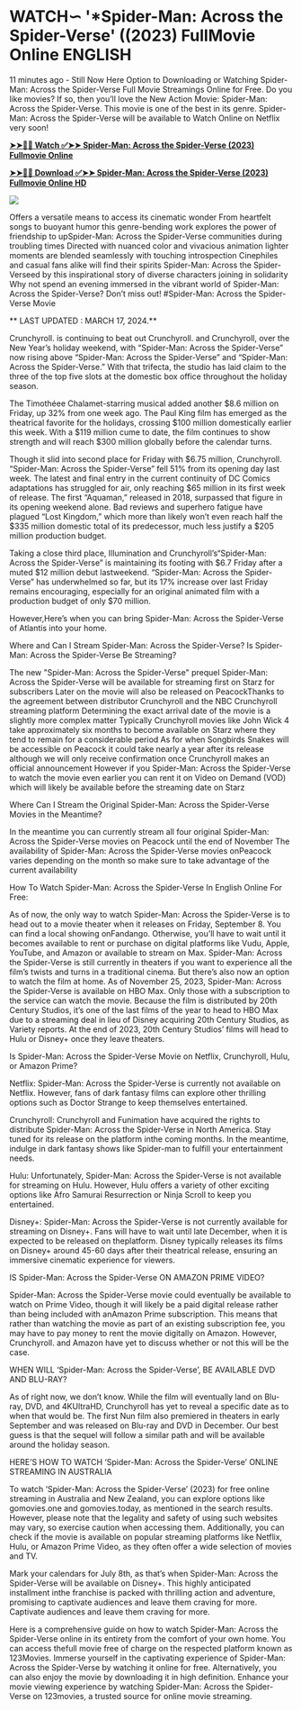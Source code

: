 # <h1>WATCH∽ '*Spider-Man: Across the Spider-Verse' ((2023) FullMovie Online ENGLISH</h1>

11 minutes ago - Still Now Here Option to Downloading or Watching Spider-Man: Across the Spider-Verse Full Movie Streamings Online for Free. Do you like movies? If so, then you’ll love the New Action Movie: Spider-Man: Across the Spider-Verse. This movie is one of the best in its genre. Spider-Man: Across the Spider-Verse will be available to Watch Online on Netflix very soon!

**[➤➤🔴📱 Watch ✅➤➤ Spider-Man: Across the Spider-Verse (2023) Fullmovie Online](https://justflixnet.com/en/movie/569094/spider-man-across-the-spider-verse)**

**[➤➤🔴📱 Download ✅➤➤ Spider-Man: Across the Spider-Verse (2023) Fullmovie Online HD](https://justflixnet.com/en/movie/569094/spider-man-across-the-spider-verse)**

[![](https://bankopat.com/wp-content/uploads/2024/03/movie-hub-1.gif)](https://justflixnet.com/en/movie/569094/spider-man-across-the-spider-verse)

Offers a versatile means to access its cinematic wonder From heartfelt songs to buoyant humor this genre-bending work explores the power of friendship to upSpider-Man: Across the Spider-Verse communities during troubling times Directed with nuanced color and vivacious animation lighter moments are blended seamlessly with touching introspection Cinephiles and casual fans alike will find their spirits Spider-Man: Across the Spider-Verseed by this inspirational story of diverse characters joining in solidarity Why not spend an evening immersed in the vibrant world of Spider-Man: Across the Spider-Verse? Don’t miss out! #Spider-Man: Across the Spider-Verse Movie

** LAST UPDATED : MARCH 17, 2024.**

Crunchyroll. is continuing to beat out Crunchyroll. and Crunchyroll, over the New Year’s holiday weekend, with “Spider-Man: Across the Spider-Verse” now rising above “Spider-Man: Across the Spider-Verse” and “Spider-Man: Across the Spider-Verse.” With that trifecta, the studio has laid claim to the three of the top five slots at the domestic box office throughout the holiday season.

The Timothéee Chalamet-starring musical added another $8.6 million on Friday, up 32% from one week ago. The Paul King film has emerged as the theatrical favorite for the holidays, crossing $100 million domestically earlier this week. With a $119 million cume to date, the film continues to show strength and will reach $300 million globally before the calendar turns.

Though it slid into second place for Friday with $6.75 million, Crunchyroll. “Spider-Man: Across the Spider-Verse” fell 51% from its opening day last week. The latest and final entry in the current continuity of DC Comics adaptations has struggled for air, only reaching $65 million in its first week of release. The first “Aquaman,” released in 2018, surpassed that figure in its opening weekend alone. Bad reviews and superhero fatigue have plagued “Lost Kingdom,” which more than likely won’t even reach half the $335 million domestic total of its predecessor, much less justify a $205 million production budget.

Taking a close third place, Illumination and Crunchyroll’s“Spider-Man: Across the Spider-Verse” is maintaining its footing with $6.7 Friday after a muted $12 million debut lastweekend. “Spider-Man: Across the Spider-Verse” has underwhelmed so far, but its 17% increase over last Friday remains encouraging, especially for an original animated film with a production budget of only $70 million.

However,Here’s when you can bring Spider-Man: Across the Spider-Verse of Atlantis into your home.

Where and Can I Stream Spider-Man: Across the Spider-Verse? Is Spider-Man: Across the Spider-Verse Be Streaming?

The new "Spider-Man: Across the Spider-Verse" prequel Spider-Man: Across the Spider-Verse will be available for streaming first on Starz for subscribers Later on the movie will also be released on PeacockThanks to the agreement between distributor Crunchyroll and the NBC Crunchyroll streaming platform Determining the exact arrival date of the movie is a slightly more complex matter Typically Crunchyroll movies like John Wick 4 take approximately six months to become available on Starz where they tend to remain for a considerable period As for when Songbirds Snakes will be accessible on Peacock it could take nearly a year after its release although we will only receive confirmation once Crunchyroll makes an official announcement However if you Spider-Man: Across the Spider-Verse to watch the movie even earlier you can rent it on Video on Demand (VOD) which will likely be available before the streaming date on Starz

Where Can I Stream the Original Spider-Man: Across the Spider-Verse Movies in the Meantime?

In the meantime you can currently stream all four original Spider-Man: Across the Spider-Verse movies on Peacock until the end of November The availability of Spider-Man: Across the Spider-Verse movies onPeacock varies depending on the month so make sure to take advantage of the current availability

How To Watch Spider-Man: Across the Spider-Verse In English Online For Free:

As of now, the only way to watch Spider-Man: Across the Spider-Verse is to head out to a movie theater when it releases on Friday, September 8. You can find a local showing onFandango. Otherwise, you’ll have to wait until it becomes available to rent or purchase on digital platforms like Vudu, Apple, YouTube, and Amazon or available to stream on Max. Spider-Man: Across the Spider-Verse is still currently in theaters if you want to experience all the film’s twists and turns in a traditional cinema. But there’s also now an option to watch the film at home. As of November 25, 2023, Spider-Man: Across the Spider-Verse is available on HBO Max. Only those with a subscription to the service can watch the movie. Because the film is distributed by 20th Century Studios, it’s one of the last films of the year to head to HBO Max due to a streaming deal in lieu of Disney acquiring 20th Century Studios, as Variety reports. At the end of 2023, 20th Century Studios’ films will head to Hulu or Disney+ once they leave theaters.

Is Spider-Man: Across the Spider-Verse Movie on Netflix, Crunchyroll, Hulu, or Amazon Prime?

Netflix: Spider-Man: Across the Spider-Verse is currently not available on Netflix. However, fans of dark fantasy films can explore other thrilling options such as Doctor Strange to keep themselves entertained.

Crunchyroll: Crunchyroll and Funimation have acquired the rights to distribute Spider-Man: Across the Spider-Verse in North America. Stay tuned for its release on the platform inthe coming months. In the meantime, indulge in dark fantasy shows like Spider-man to fulfill your entertainment needs.

Hulu: Unfortunately, Spider-Man: Across the Spider-Verse is not available for streaming on Hulu. However, Hulu offers a variety of other exciting options like Afro Samurai Resurrection or Ninja Scroll to keep you entertained.

Disney+: Spider-Man: Across the Spider-Verse is not currently available for streaming on Disney+. Fans will have to wait until late December, when it is expected to be released on theplatform. Disney typically releases its films on Disney+ around 45-60 days after their theatrical release, ensuring an immersive cinematic experience for viewers.

IS Spider-Man: Across the Spider-Verse ON AMAZON PRIME VIDEO?

Spider-Man: Across the Spider-Verse movie could eventually be available to watch on Prime Video, though it will likely be a paid digital release rather than being included with anAmazon Prime subscription. This means that rather than watching the movie as part of an existing subscription fee, you may have to pay money to rent the movie digitally on Amazon. However, Crunchyroll. and Amazon have yet to discuss whether or not this will be the case.

WHEN WILL ‘Spider-Man: Across the Spider-Verse’, BE AVAILABLE DVD AND BLU-RAY?

As of right now, we don’t know. While the film will eventually land on Blu-ray, DVD, and 4KUltraHD, Crunchyroll has yet to reveal a specific date as to when that would be. The first Nun film also premiered in theaters in early September and was released on Blu-ray and DVD in December. Our best guess is that the sequel will follow a similar path and will be available around the holiday season.

HERE’S HOW TO WATCH ‘Spider-Man: Across the Spider-Verse’ ONLINE STREAMING IN AUSTRALIA

To watch ‘Spider-Man: Across the Spider-Verse’ (2023) for free online streaming in Australia and New Zealand, you can explore options like gomovies.one and gomovies.today, as mentioned in the search results. However, please note that the legality and safety of using such websites may vary, so exercise caution when accessing them. Additionally, you can check if the movie is available on popular streaming platforms like Netflix, Hulu, or Amazon Prime Video, as they often offer a wide selection of movies and TV.

Mark your calendars for July 8th, as that’s when Spider-Man: Across the Spider-Verse will be available on Disney+. This highly anticipated installment inthe franchise is packed with thrilling action and adventure, promising to captivate audiences and leave them craving for more. Captivate audiences and leave them craving for more.

Here is a comprehensive guide on how to watch Spider-Man: Across the Spider-Verse online in its entirety from the comfort of your own home. You can access thefull movie free of charge on the respected platform known as 123Movies. Immerse yourself in the captivating experience of Spider-Man: Across the Spider-Verse by watching it online for free. Alternatively, you can also enjoy the movie by downloading it in high definition. Enhance your movie viewing experience by watching Spider-Man: Across the Spider-Verse on 123movies, a trusted source for online movie streaming.
